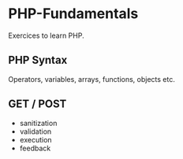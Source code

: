 # PHP-Fundamentals
Exercices to learn PHP.

## PHP Syntax
Operators, variables, arrays, functions, objects etc.

## GET / POST
- sanitization 
- validation
- execution
- feedback